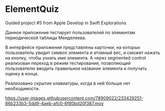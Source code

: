 # ElementQuiz
Guided project #5 from Apple Develop in Swift Explorations

Данное приложение тестирует пользователей по элементам периодической таблицы Менделеева.

В интерфейсе приложения представлены карточки, на которых пользователь увидит символ элемента и атомный вес, и сможет нажать на кнопку, 
чтобы узнать имя элемента. 
А через segmented control реализован переход в режим тестирования, позволяющий пользователю вводить правильное название элемента и получать оценку в конце.

Реализовано скрытие клавиатуры, когда в ней больше нет необходимости. 

https://user-images.githubusercontent.com/78909022/233429251-86b233b3-5dd9-4aeb-afc0-6f80bd20f387.mov

